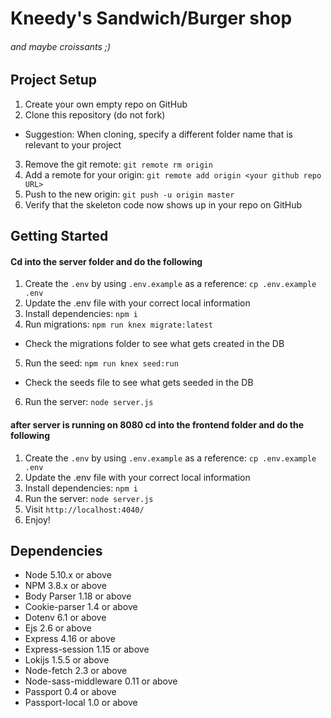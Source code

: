 # Kneedy's Sandwich/Burger shop

###### and maybe croissants ;)

## Project Setup

1. Create your own empty repo on GitHub
2. Clone this repository (do not fork)

- Suggestion: When cloning, specify a different folder name that is relevant to your project

3. Remove the git remote: `git remote rm origin`
4. Add a remote for your origin: `git remote add origin <your github repo URL>`
5. Push to the new origin: `git push -u origin master`
6. Verify that the skeleton code now shows up in your repo on GitHub

## Getting Started

#### Cd into the server folder and do the following

1. Create the `.env` by using `.env.example` as a reference: `cp .env.example .env`
2. Update the .env file with your correct local information
3. Install dependencies: `npm i`
4. Run migrations: `npm run knex migrate:latest`

- Check the migrations folder to see what gets created in the DB

5. Run the seed: `npm run knex seed:run`

- Check the seeds file to see what gets seeded in the DB

6. Run the server: `node server.js`

#### after server is running on 8080 cd into the frontend folder and do the following

1. Create the `.env` by using `.env.example` as a reference: `cp .env.example .env`
2. Update the .env file with your correct local information
3. Install dependencies: `npm i`
4. Run the server: `node server.js`
5. Visit `http://localhost:4040/`
6. Enjoy!

## Dependencies

- Node 5.10.x or above
- NPM 3.8.x or above
- Body Parser 1.18 or above
- Cookie-parser 1.4 or above
- Dotenv 6.1 or above
- Ejs 2.6 or above
- Express 4.16 or above
- Express-session 1.15 or above
- Lokijs 1.5.5 or above
- Node-fetch 2.3 or above
- Node-sass-middleware 0.11 or above
- Passport 0.4 or above
- Passport-local 1.0 or above

